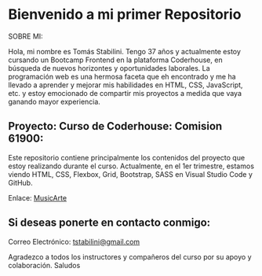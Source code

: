# Bienvenido a mi primer Repositorio #

SOBRE MI:

Hola, mi nombre es Tomás Stabilini. Tengo 37 años y actualmente estoy cursando un Bootcamp Frontend en la plataforma Coderhouse, en búsqueda de nuevos horizontes y oportunidades laborales. La programación web es una hermosa faceta que eh encontrado y me ha llevado a aprender y mejorar mis habilidades en HTML, CSS, JavaScript, etc. y estoy emocionado de compartir mis proyectos a medida que vaya ganando mayor experiencia.


## Proyecto: Curso de Coderhouse: Comision 61900: ##
Este repositorio contiene principalmente los contenidos del proyecto que estoy realizando durante el curso.
Actualmente, en el 1er trimestre, estamos viendo HTML, CSS, Flexbox, Grid, Bootstrap, SASS en Visual Studio Code y GitHub.

Enlace:
[MusicArte](https://tomasjrl.github.io/tomasjrl-Coderhouse-Comision61900/)


## Si deseas ponerte en contacto conmigo: ##

Correo Electrónico: tstabilini@gmail.com


Agradezco a todos los instructores y compañeros del curso por su apoyo y colaboración.
Saludos
